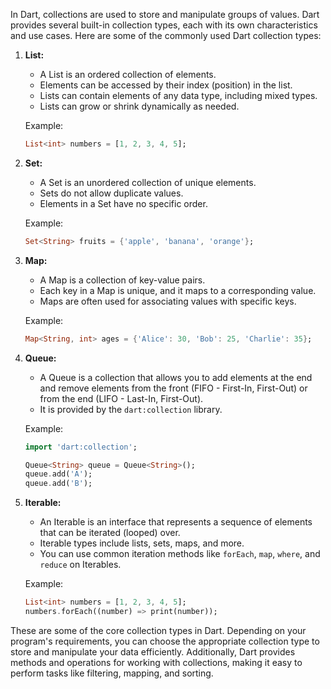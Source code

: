 In Dart, collections are used to store and manipulate groups of values. Dart provides several built-in collection types, each with its own characteristics and use cases. Here are some of the commonly used Dart collection types:

1. **List:**
   - A List is an ordered collection of elements.
   - Elements can be accessed by their index (position) in the list.
   - Lists can contain elements of any data type, including mixed types.
   - Lists can grow or shrink dynamically as needed.

   Example:
   ```dart
   List<int> numbers = [1, 2, 3, 4, 5];
   ```

2. **Set:**
   - A Set is an unordered collection of unique elements.
   - Sets do not allow duplicate values.
   - Elements in a Set have no specific order.

   Example:
   ```dart
   Set<String> fruits = {'apple', 'banana', 'orange'};
   ```

3. **Map:**
   - A Map is a collection of key-value pairs.
   - Each key in a Map is unique, and it maps to a corresponding value.
   - Maps are often used for associating values with specific keys.

   Example:
   ```dart
   Map<String, int> ages = {'Alice': 30, 'Bob': 25, 'Charlie': 35};
   ```

4. **Queue:**
   - A Queue is a collection that allows you to add elements at the end and remove elements from the front (FIFO - First-In, First-Out) or from the end (LIFO - Last-In, First-Out).
   - It is provided by the `dart:collection` library.

   Example:
   ```dart
   import 'dart:collection';

   Queue<String> queue = Queue<String>();
   queue.add('A');
   queue.add('B');
   ```

5. **Iterable:**
   - An Iterable is an interface that represents a sequence of elements that can be iterated (looped) over.
   - Iterable types include lists, sets, maps, and more.
   - You can use common iteration methods like `forEach`, `map`, `where`, and `reduce` on Iterables.

   Example:
   ```dart
   List<int> numbers = [1, 2, 3, 4, 5];
   numbers.forEach((number) => print(number));
   ```

These are some of the core collection types in Dart. Depending on your program's requirements, you can choose the appropriate collection type to store and manipulate your data efficiently. Additionally, Dart provides methods and operations for working with collections, making it easy to perform tasks like filtering, mapping, and sorting.